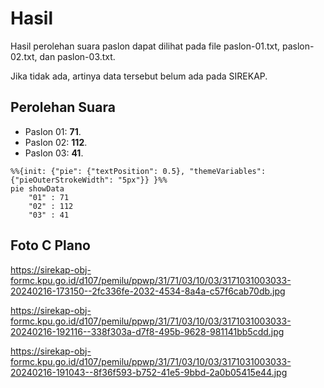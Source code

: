 # Hasil

Hasil perolehan suara paslon dapat dilihat pada file paslon-01.txt, paslon-02.txt, dan paslon-03.txt.

Jika tidak ada, artinya data tersebut belum ada pada SIREKAP.

## Perolehan Suara

 * Paslon 01: **71**.
 * Paslon 02: **112**.
 * Paslon 03: **41**.

```mermaid
%%{init: {"pie": {"textPosition": 0.5}, "themeVariables": {"pieOuterStrokeWidth": "5px"}} }%%
pie showData
    "01" : 71
    "02" : 112
    "03" : 41
```
## Foto C Plano

https://sirekap-obj-formc.kpu.go.id/d107/pemilu/ppwp/31/71/03/10/03/3171031003033-20240216-173150--2fc336fe-2032-4534-8a4a-c57f6cab70db.jpg

https://sirekap-obj-formc.kpu.go.id/d107/pemilu/ppwp/31/71/03/10/03/3171031003033-20240216-192116--338f303a-d7f8-495b-9628-981141bb5cdd.jpg

https://sirekap-obj-formc.kpu.go.id/d107/pemilu/ppwp/31/71/03/10/03/3171031003033-20240216-191043--8f36f593-b752-41e5-9bbd-2a0b05415e44.jpg
